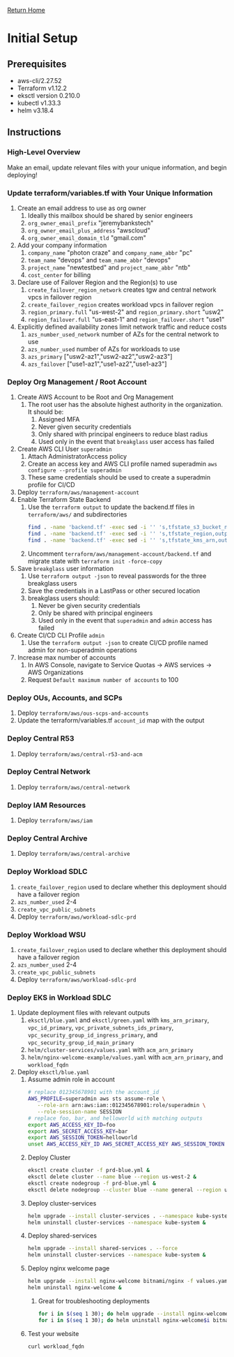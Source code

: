 [Return Home](../README.md#documentation)

# Initial Setup

## Prerequisites
- aws-cli/2.27.52
- Terraform v1.12.2
- eksctl version 0.210.0
- kubectl v1.33.3
- helm v3.18.4

## Instructions

### High-Level Overview
Make an email, update relevant files with your unique information, and begin deploying!

### Update terraform/variables.tf with Your Unique Information
1. Create an email address to use as org owner
   1. Ideally this mailbox should be shared by senior engineers
   1. `org_owner_email_prefix` "jeremybankstech"
   1. `org_owner_email_plus_address` "awscloud"
   1. `org_owner_email_domain_tld` "gmail.com"
1. Add your company information
   1. `company_name` "photon craze" and `company_name_abbr` "pc"
   1. `team_name` "devops" and `team_name_abbr` "devops"
   1. `project_name` "newtestbed" and `project_name_abbr` "ntb"
   1. `cost_center` for billing
1. Declare use of Failover Region and the Region(s) to use
   1. `create_failover_region_network` creates tgw and central network vpcs in failover region
   1. `create_failover_region` creates workload vpcs in failover region
   1. `region_primary.full` "us-west-2" and `region_primary.short` "usw2"
   1. `region_failover.full` "us-east-1" and `region_failover.short` "use1"
1. Explicitly defined availability zones limit network traffic and reduce costs
   1. `azs_number_used_network` number of AZs for the central network to use
   1. `azs_number_used` number of AZs for workloads to use
   1. `azs_primary` ["usw2-az1","usw2-az2","usw2-az3"]
   1. `azs_failover` ["use1-az1","use1-az2","use1-az3"]

### Deploy Org Management / Root Account
1. Create AWS Account to be Root and Org Management
   1. The root user has the absolute highest authority in the organization. It should be:
      1. Assigned MFA
      1. Never given security credentials
      1. Only shared with principal engineers to reduce blast radius
      1. Used only in the event that `breakglass` user access has failed
1. Create AWS CLI User `superadmin`
   1. Attach AdministratorAccess policy
   1. Create an access key and AWS CLI profile named superadmin `aws configure --profile superadmin`
   1. These same credentials should be used to create a superadmin profile for CI/CD
1. Deploy `terraform/aws/management-account`
1. Enable Terraform State Backend
   1. Use the `terraform output` to update the backend.tf files in `terraform/aws/` and subdirectories
      ```sh
      find . -name 'backend.tf' -exec sed -i '' 's,tfstate_s3_bucket_name,output,g' {} + &&\
      find . -name 'backend.tf' -exec sed -i '' 's,tfstate_region,output,g' {} + &&\
      find . -name 'backend.tf' -exec sed -i '' 's,tfstate_kms_arn,output,g' {} +
      ```
   1. Uncomment `terraform/aws/management-account/backend.tf` and migrate state with `terraform init -force-copy`
1. Save `breakglass` user information
   1. Use `terraform output -json` to reveal passwords for the three breakglass users
   1. Save the credentials in a LastPass or other secured location
   1. breakglass users should:
      1. Never be given security credentials
      1. Only be shared with principal engineers
      1. Used only in the event that `superadmin` and `admin` access has failed
1. Create CI/CD CLI Profile `admin`
   1. Use the `terraform output -json` to create CI/CD profile named admin for non-superadmin operations
1. Increase max number of accounts
   1. In AWS Console, navigate to Service Quotas -> AWS services -> AWS Organizations
   1. Request `Default maximum number of accounts` to 100

### Deploy OUs, Accounts, and SCPs
1. Deploy `terraform/aws/ous-scps-and-accounts`
1. Update the terraform/variables.tf `account_id` map with the output

### Deploy Central R53
1. Deploy `terraform/aws/central-r53-and-acm`

### Deploy Central Network
1. Deploy `terraform/aws/central-network`

### Deploy IAM Resources
1. Deploy `terraform/aws/iam`

### Deploy Central Archive
1. Deploy `terraform/aws/central-archive`

### Deploy Workload SDLC
1. `create_failover_region` used to declare whether this deployment should have a failover region
1. `azs_number_used` 2-4
1. `create_vpc_public_subnets`
1. Deploy `terraform/aws/workload-sdlc-prd`

### Deploy Workload WSU
1. `create_failover_region` used to declare whether this deployment should have a failover region
1. `azs_number_used` 2-4
1. `create_vpc_public_subnets`
1. Deploy `terraform/aws/workload-sdlc-prd`

### Deploy EKS in Workload SDLC
1. Update deployment files with relevant outputs
   1. `eksctl/blue.yaml` and `eksctl/green.yaml` with `kms_arn_primary`, `vpc_id_primary`, `vpc_private_subnets_ids_primary`, `vpc_security_group_id_ingress_primary`, and `vpc_security_group_id_main_primary`
   1. `helm/cluster-services/values.yaml` with `acm_arn_primary`
   1. `helm/nginx-welcome-example/values.yaml` with `acm_arn_primary`, and `workload_fqdn`
1. Deploy `eksctl/blue.yaml`
   1. Assume admin role in account
      ```sh
      # replace 012345678901 with the account_id
      AWS_PROFILE=superadmin aws sts assume-role \
         --role-arn arn:aws:iam::012345678901:role/superadmin \
         --role-session-name SESSION
      # replace foo, bar, and helloworld with matching outputs
      export AWS_ACCESS_KEY_ID=foo
      export AWS_SECRET_ACCESS_KEY=bar
      export AWS_SESSION_TOKEN=helloworld
      unset AWS_ACCESS_KEY_ID AWS_SECRET_ACCESS_KEY AWS_SESSION_TOKEN
      ```
   1. Deploy Cluster
      ```sh
      eksctl create cluster -f prd-blue.yml &
      eksctl delete cluster --name blue --region us-west-2 &
      eksctl create nodegroup -f prd-blue.yml &
      eksctl delete nodegroup --cluster blue --name general --region us-west-2 &
      ```
   1. Deploy cluster-services
      ```sh
      helm upgrade --install cluster-services . --namespace kube-system --force
      helm uninstall cluster-services --namespace kube-system &
      ```
   1. Deploy shared-services
      ```sh
      helm upgrade --install shared-services . --force
      helm uninstall cluster-services --namespace kube-system &
      ```
   1. Deploy nginx welcome page
      ```sh
      helm upgrade --install nginx-welcome bitnami/nginx -f values.yaml --force
      helm uninstall nginx-welcome &
      ```
      1. Great for troubleshooting deployments
         ```sh
         for i in $(seq 1 30); do helm upgrade --install nginx-welcome$i bitnami/nginx; done &
         for i in $(seq 1 30); do helm uninstall nginx-welcome$i bitnami/nginx; done &
         ```
   1. Test your website
      ```sh
      curl workload_fqdn
      ```
